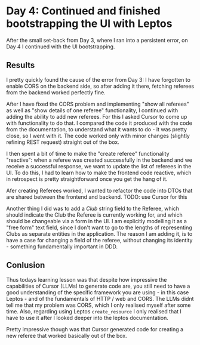 # Day 4: Continued and finished bootstrapping the UI with Leptos

After the small set-back from Day 3, where I ran into a persistent error, on Day 4 I continued with the UI bootstrapping. 

## Results

I pretty quickly found the cause of the error from Day 3: I have forgotten to enable CORS on the backend side, so after adding it there, fetching referees from the backend worked perfectly fine.

After I have fixed the CORS problem and implementing "show all referees" as well as "show details of one referee" functionality, I continued with adding the ability to add new referees. For this I asked Cursor to come up with functionality to do that. I compared the code it produced with the code from the documentation, to understand what it wants to do - it was pretty close, so I went with it. The code worked only with minor changes (slightly refining REST request) straight out of the box.

I then spent a bit of time to make the "create referee" functionality "reactive": when a referee was created successfully in the backend and we receive a successful response, we want to update the list of referees in the UI. To do this, I had to learn how to make the frontend code reactive, which in retrospect is pretty straightforward once you get the hang of it.

Afer creating Referees worked, I wanted to refactor the code into DTOs that are shared between the frontend and backend. TODO: use Cursor for this

Another thing I did was to add a *Club* string field to the Referee, which should indicate the Club the Referee is currently working for, and which should be changeable via a form in the UI. I am explicitly modelling it as a "free form" text field, since I don't want to go to the lengths of representing Clubs as separate entities in the application. The reason I am adding it, is to have a case for changing a field of the referee, without changing its identity - something fundamentally important in DDD.

## Conlusion

Thus todays learning lesson was that despite how impressive the capabilities of Cursor (LLMs) to generate code are, you still need to have a good understanding of the specific framework you are using - in this case Leptos - and of the fundamentals of HTTP / web and CORS. The LLMs didnt tell me that my problem was CORS, which I only realised myself after some time. Also, regarding using Leptos `create_resource` I only realised that I have to use it after I looked deeper into the leptos documentation.

Pretty impressive though was that Cursor generated code for creating a new referee that worked basically out of the box.

